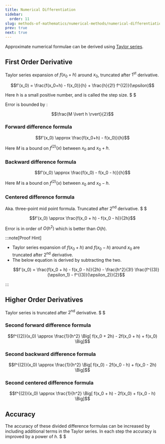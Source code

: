 ```yaml
---
title: Numerical Differentiation
sidebar:
  order: 11
slug: methods-of-mathematics/numerical-methods/numerical-differentiation
prev: true
next: true
---
```


Approximate numerical formulae can be derived using [Taylor series](https://s1.sahithyan.dev/mathematics/real-analysis/taylor-series/).

## First Order Derivative

Taylor series expansion of $f(x_0+h)$ around $x_0$, truncated after $1^{\text{st}}$ derivative.

```math
f'(x_0) = \frac{f(x_0+h) - f(x_0)}{h} + \frac{h}{2!} f^{(2)}(\epsilon)
```

Here $h$ is a small positive number, and is called the step size. $ $

Error is bounded by :

```math
\frac{M \lvert h \rvert}{2}
```

### Forward difference formula

```math
f'(x_0) \approx \frac{f(x_0+h) - f(x_0)}{h}
```

Here $M$ is a bound on $f^{(2)}(x)$ between $x_0$ and $x_0 + h$.

### Backward difference formula

```math
f'(x_0) \approx \frac{f(x_0) - f(x_0 - h)}{h}
```

Here $M$ is a bound on $f^{(2)}(x)$ between $x_0$ and $x_0 - h$.

### Centered difference formula

Aka. three-point mid point formula. Truncated after $2^{\text{nd}}$ derivative. $ $

```math
f'(x_0) \approx \frac{f(x_0 + h) - f(x_0 - h)}{2h}
```

Error is in order of $O(h^2)$ which is better than $O(h)$.

:::note[Proof Hint]

- Taylor series expansion of $f(x_0+h)$ and $f(x_0-h)$ around $x_0$ are truncated after $2^{\text{nd}}$ derivative.
- The below equation is derived by subtracting the two.
  ```math
  f'(x_0) = \frac{f(x_0 + h) - f(x_0 - h)}{2h} - \frac{h^2}{3!} \frac{f^{(3)}(\epsilon_1) - f^{(3)}(\epsilon_2)}{2}
  ```

:::

## Higher Order Derivatives

Taylor series is truncated after $2^{\text{nd}}$ derivative. $ $

### Second forward difference formula 

```math
f^{(2)}(x_0) \approx
\frac{1}{h^2} \Big[ f(x_0 + 2h) - 2f(x_0 + h) + f(x_0) \Big]
```

### Second backward difference formula 

```math
f^{(2)}(x_0) \approx
\frac{1}{h^2} \Big[ f(x_0) - 2f(x_0 - h) + f(x_0 - 2h) \Big]
```

### Second centered difference formula

```math
f^{(2)}(x_0) \approx
\frac{1}{h^2} \Big[ f(x_0 + h) - 2f(x_0) + f(x_0 - h) \Big]
```

## Accuracy

The accuracy of these divided difference formulas can be increased by including additional terms in the Taylor series. In each step the accuracy is improved by a power of $h$. $ $
